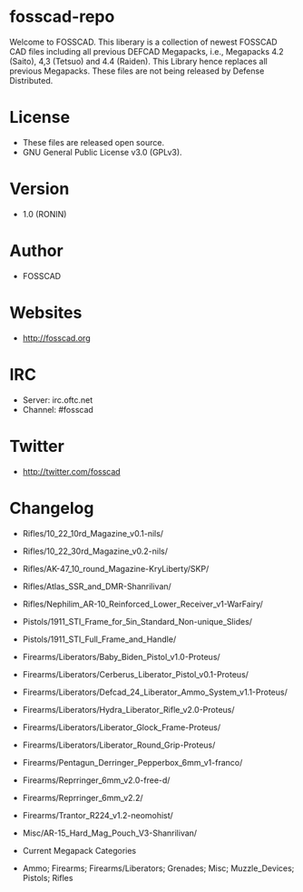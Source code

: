 fosscad-repo
============

Welcome to FOSSCAD. This liberary is a collection of newest FOSSCAD CAD files including all previous DEFCAD Megapacks, i.e., Megapacks 4.2 (Saito), 4,3 (Tetsuo) and 4.4 (Raiden). This Library hence replaces all previous Megapacks. These files are not being released by Defense Distributed. 

# License

* These files are released open source.
* GNU General Public License v3.0 (GPLv3).

# Version

* 1.0 (RONIN)

# Author
* FOSSCAD

# Websites 
* http://fosscad.org

# IRC
* Server: irc.oftc.net 
* Channel: #fosscad

# Twitter
* http://twitter.com/fosscad

# Changelog
* Rifles/10_22_10rd_Magazine_v0.1-nils/
* Rifles/10_22_30rd_Magazine_v0.2-nils/
* Rifles/AK-47_10_round_Magazine-KryLiberty/SKP/
* Rifles/Atlas_SSR_and_DMR-Shanrilivan/
* Rifles/Nephilim_AR-10_Reinforced_Lower_Receiver_v1-WarFairy/
* Pistols/1911_STI_Frame_for_5in_Standard_Non-unique_Slides/
* Pistols/1911_STI_Full_Frame_and_Handle/
* Firearms/Liberators/Baby_Biden_Pistol_v1.0-Proteus/
* Firearms/Liberators/Cerberus_Liberator_Pistol_v0.1-Proteus/
* Firearms/Liberators/Defcad_24_Liberator_Ammo_System_v1.1-Proteus/
* Firearms/Liberators/Hydra_Liberator_Rifle_v2.0-Proteus/
* Firearms/Liberators/Liberator_Glock_Frame-Proteus/
* Firearms/Liberators/Liberator_Round_Grip-Proteus/
* Firearms/Pentagun_Derringer_Pepperbox_6mm_v1-franco/
* Firearms/Reprringer_6mm_v2.0-free-d/
* Firearms/Reprringer_6mm_v2.2/
* Firearms/Trantor_R224_v1.2-neomohist/
* Misc/AR-15_Hard_Mag_Pouch_V3-Shanrilivan/

* Current Megapack Categories
- Ammo; Firearms; Firearms/Liberators; Grenades; Misc; Muzzle_Devices; Pistols; Rifles
